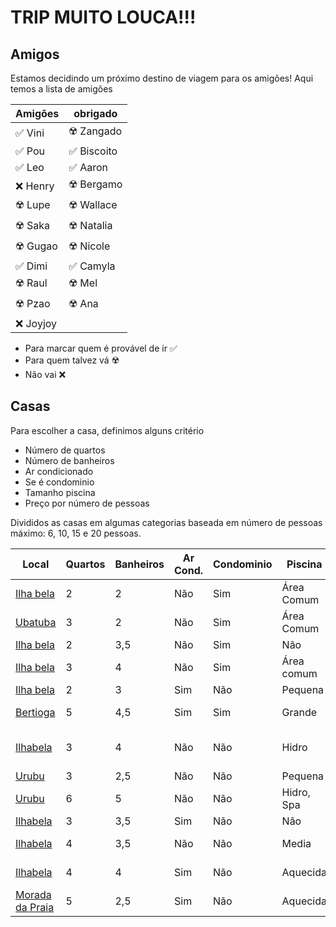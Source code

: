 # TRIP MUITO LOUCA!!!

## Amigos

Estamos decidindo um próximo destino de viagem para os amigões! Aqui temos a lista de amigões

| Amigões | obrigado |
| - | - |
| ✅ Vini |☢️ Zangado |
| ✅ Pou | ✅ Biscoito | 
| ✅ Leo | ✅ Aaron |
| ❌ Henry |☢️ Bergamo | 
| ☢️ Lupe | ☢️ Wallace |
| ☢️ Saka | ☢️ Natalia | 
| ☢️ Gugao |☢️ Nicole |
| ✅ Dimi |✅ Camyla |
| ☢️ Raul |☢️ Mel |
| ☢️ Pzao |☢️ Ana |
| ❌ Joyjoy||

* Para marcar quem é provável de ir ✅
* Para quem talvez vá ☢️
* Não vai ❌

## Casas

Para escolher a casa, definimos alguns critério
* Número de quartos
* Número de banheiros
* Ar condicionado
* Se é condominio
* Tamanho piscina
* Preço por número de pessoas

Divididos as casas em algumas categorias baseada em número de pessoas máximo: 6, 10, 15 e 20 pessoas. 

|Local|Quartos|Banheiros|Ar Cond.|Condominio|Piscina|Adicionais|Preço|
|-|-|-|-|-|-|-|-|
|[Ilha bela](https://abrir.link/bKPcA)|2|2|Não|Sim|Área Comum||R$782,50|
|[Ubatuba](https://abrir.link/xLapr)|3|2|Não|Sim|Área Comum|Lago perto 6 pessoas|R$375,20|
|[Ilha bela](https://abrir.link/VzUsL)|2|3,5|Não|Sim|Não||R$489,10|
|[Ilha bela](https://abrir.link/FthlM)|3|4|Não|Sim|Área comum|8 pessoas|R$792,63|
|[Ilha bela](https://abrir.link/qMPvP)|2|3|Sim|Não|Pequena|6 pessoas|R$698,16|
|[Bertioga](https://abrir.link/siNKH)|5|4,5|Sim|Sim|Grande|20 pessoas|R$286,35|
|[Ilhabela](https://abrir.link/GXmRY)|3|4|Não|Não|Hidro|8 pessoas, junho|R$520,00|
|[Urubu](https://abrir.link/MWPMI)|3|2,5|Não|Não|Pequena|Praia|R$921,75|
|[Urubu](https://abrir.link/TTETa)|6|5|Não|Não|Hidro, Spa|14 pessoas|R$1305,50|
|[Ilhabela](https://abrir.link/ruMrQ)|3|3,5|Sim|Não|Não|9 pessoas|R$819,88|
|[Ilhabela](https://abrir.link/ctFLf)|4|3,5|Não|Não|Media|Praia, 14 pessoas|R$426,64|
|[Ilhabela](https://abrir.link/zrtQT)|4|4|Sim|Não|Aquecida|12 pessoas|R$708,33|
|[Morada da Praia](https://abrir.link/MkNzX)|5|2,5|Sim|Não|Aquecida|20 pessoas|R$332,15|
## 